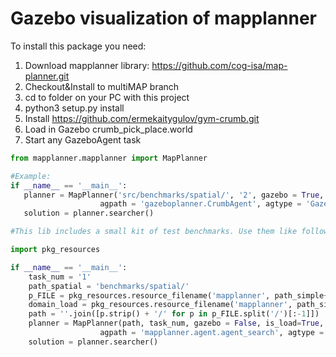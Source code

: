 <h1>Gazebo visualization of mapplanner</h1>

To install this package you need:

1. Download mapplanner library: https://github.com/cog-isa/map-planner.git
2. Checkout&Install to multiMAP branch
3. cd to folder on your PC with this project
4. python3 setup.py install
5. Install https://github.com/ermekaitygulov/gym-crumb.git
6. Load in Gazebo crumb_pick_place.world
7. Start any GazeboAgent task


```python
from mapplanner.mapplanner import MapPlanner

#Example:
if __name__ == '__main__':
   planner = MapPlanner('src/benchmarks/spatial/', '2', gazebo = True,
                    agpath = 'gazeboplanner.CrumbAgent', agtype = 'GazeboAgent')
   solution = planner.searcher()

#This lib includes a small kit of test benchmarks. Use them like following:

import pkg_resources

if __name__ == '__main__':
    task_num = '1'
    path_spatial = 'benchmarks/spatial/'
    p_FILE = pkg_resources.resource_filename('mapplanner', path_simple+'task'+task_num+'.pddl')
    domain_load = pkg_resources.resource_filename('mapplanner', path_simple+'domain'+'.pddl')
    path = ''.join([p.strip() + '/' for p in p_FILE.split('/')[:-1]])
    planner = MapPlanner(path, task_num, gazebo = False, is_load=True, LogicType='classic',
                    agpath = 'mapplanner.agent.agent_search', agtype = 'Agent')
    solution = planner.searcher()
```

